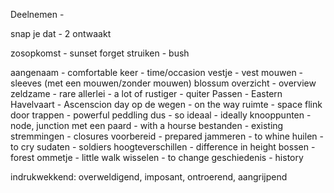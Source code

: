 Deelnemen - 

snap je dat - 2
ontwaakt

zosopkomst - sunset
forget 
struiken - bush

aangenaam - comfortable
keer - time/occasion
vestje - vest
mouwen - sleeves
(met een mouwen/zonder mouwen)
blossum 
overzicht - overview
zeldzame - rare
allerlei - a lot of
rustiger - quiter
Passen - Eastern
Havelvaart - Ascenscion day 
op de wegen - on the way
ruimte - space
flink door trappen - powerful peddling
dus - so
ideaal - ideally 
knooppunten - node, junction
met een paard - with a hourse
bestanden - existing
stremmingen - closures
voorbereid - prepared
jammeren - to whine
huilen - to cry
sudaten - soldiers
hoogteverschillen - difference in height
bossen - forest
ommetje - little walk
wisselen - to change
geschiedenis - history 

indrukwekkend: overweldigend, imposant, ontroerend, aangrijpend

